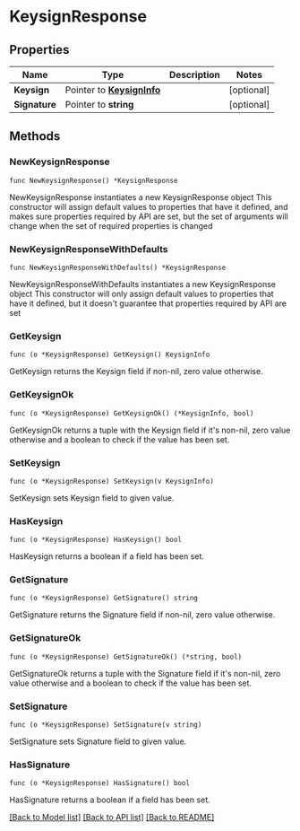 # KeysignResponse

## Properties

Name | Type | Description | Notes
------------ | ------------- | ------------- | -------------
**Keysign** | Pointer to [**KeysignInfo**](KeysignInfo.md) |  | [optional] 
**Signature** | Pointer to **string** |  | [optional] 

## Methods

### NewKeysignResponse

`func NewKeysignResponse() *KeysignResponse`

NewKeysignResponse instantiates a new KeysignResponse object
This constructor will assign default values to properties that have it defined,
and makes sure properties required by API are set, but the set of arguments
will change when the set of required properties is changed

### NewKeysignResponseWithDefaults

`func NewKeysignResponseWithDefaults() *KeysignResponse`

NewKeysignResponseWithDefaults instantiates a new KeysignResponse object
This constructor will only assign default values to properties that have it defined,
but it doesn't guarantee that properties required by API are set

### GetKeysign

`func (o *KeysignResponse) GetKeysign() KeysignInfo`

GetKeysign returns the Keysign field if non-nil, zero value otherwise.

### GetKeysignOk

`func (o *KeysignResponse) GetKeysignOk() (*KeysignInfo, bool)`

GetKeysignOk returns a tuple with the Keysign field if it's non-nil, zero value otherwise
and a boolean to check if the value has been set.

### SetKeysign

`func (o *KeysignResponse) SetKeysign(v KeysignInfo)`

SetKeysign sets Keysign field to given value.

### HasKeysign

`func (o *KeysignResponse) HasKeysign() bool`

HasKeysign returns a boolean if a field has been set.

### GetSignature

`func (o *KeysignResponse) GetSignature() string`

GetSignature returns the Signature field if non-nil, zero value otherwise.

### GetSignatureOk

`func (o *KeysignResponse) GetSignatureOk() (*string, bool)`

GetSignatureOk returns a tuple with the Signature field if it's non-nil, zero value otherwise
and a boolean to check if the value has been set.

### SetSignature

`func (o *KeysignResponse) SetSignature(v string)`

SetSignature sets Signature field to given value.

### HasSignature

`func (o *KeysignResponse) HasSignature() bool`

HasSignature returns a boolean if a field has been set.


[[Back to Model list]](../README.md#documentation-for-models) [[Back to API list]](../README.md#documentation-for-api-endpoints) [[Back to README]](../README.md)


